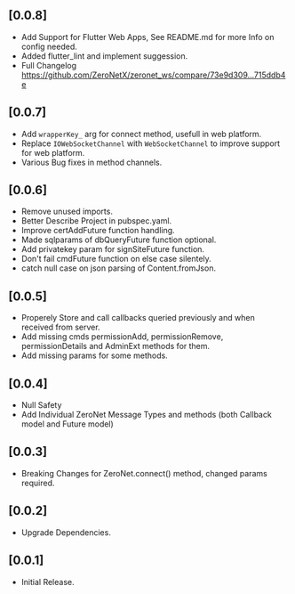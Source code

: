 ## [0.0.8]
 - Add Support for Flutter Web Apps, See README.md for more Info on config needed.
 - Added flutter_lint and implement suggession.
 - Full Changelog https://github.com/ZeroNetX/zeronet_ws/compare/73e9d309...715ddb4e


## [0.0.7]

- Add `wrapperKey_` arg for connect method, usefull in web platform.
- Replace `IOWebSocketChannel` with `WebSocketChannel` to improve support for web platform.
- Various Bug fixes in method channels.

## [0.0.6]

- Remove unused imports.
- Better Describe Project in pubspec.yaml.
- Improve certAddFuture function handling.
- Made sqlparams of dbQueryFuture function optional.
- Add privatekey param for signSiteFuture function.
- Don't fail cmdFuture function on else case silentely.
- catch null case on json parsing of Content.fromJson.

## [0.0.5]

* Properely Store and call callbacks queried previously and when received from server.
* Add missing cmds permissionAdd, permissionRemove, permissionDetails and AdminExt methods for them.
* Add missing params for some methods.

## [0.0.4]

* Null Safety
* Add Individual ZeroNet Message Types and methods (both Callback model and Future model)

## [0.0.3]

* Breaking Changes for ZeroNet.connect() method, changed params required.

## [0.0.2]

* Upgrade Dependencies.

## [0.0.1]

* Initial Release.
